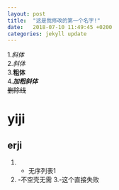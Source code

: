 ```yaml
---
layout: post
title:  "这是我修改的第一个名字!"
date:   2018-07-10 11:49:45 +0200
categories: jekyll update
---
```

1.*斜体*  
2._斜体_  
3.**粗体**  
4.***加粗斜体***  
~~删除线~~  


# yiji  
## erji  

1. - 无序列表1
2. -不空壳无需
3.-这个直接失败